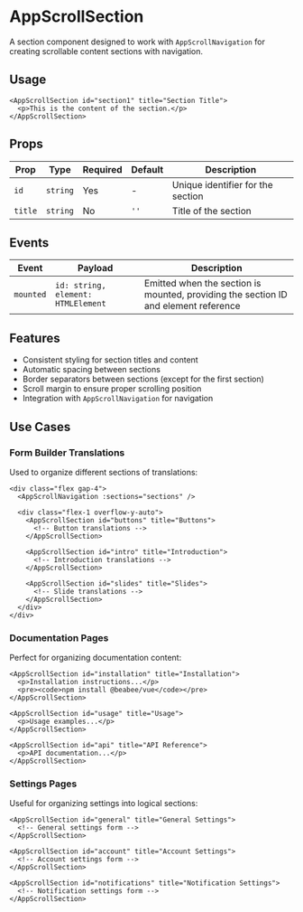 # AppScrollSection

A section component designed to work with `AppScrollNavigation` for creating scrollable content sections with navigation.

## Usage

```vue
<AppScrollSection id="section1" title="Section Title">
  <p>This is the content of the section.</p>
</AppScrollSection>
```

## Props

| Prop    | Type     | Required | Default | Description                       |
| ------- | -------- | -------- | ------- | --------------------------------- |
| `id`    | `string` | Yes      | -       | Unique identifier for the section |
| `title` | `string` | No       | `''`    | Title of the section              |

## Events

| Event     | Payload                            | Description                                                                         |
| --------- | ---------------------------------- | ----------------------------------------------------------------------------------- |
| `mounted` | `id: string, element: HTMLElement` | Emitted when the section is mounted, providing the section ID and element reference |

## Features

- Consistent styling for section titles and content
- Automatic spacing between sections
- Border separators between sections (except for the first section)
- Scroll margin to ensure proper scrolling position
- Integration with `AppScrollNavigation` for navigation

## Use Cases

### Form Builder Translations

Used to organize different sections of translations:

```vue
<div class="flex gap-4">
  <AppScrollNavigation :sections="sections" />

  <div class="flex-1 overflow-y-auto">
    <AppScrollSection id="buttons" title="Buttons">
      <!-- Button translations -->
    </AppScrollSection>

    <AppScrollSection id="intro" title="Introduction">
      <!-- Introduction translations -->
    </AppScrollSection>

    <AppScrollSection id="slides" title="Slides">
      <!-- Slide translations -->
    </AppScrollSection>
  </div>
</div>
```

### Documentation Pages

Perfect for organizing documentation content:

```vue
<AppScrollSection id="installation" title="Installation">
  <p>Installation instructions...</p>
  <pre><code>npm install @beabee/vue</code></pre>
</AppScrollSection>

<AppScrollSection id="usage" title="Usage">
  <p>Usage examples...</p>
</AppScrollSection>

<AppScrollSection id="api" title="API Reference">
  <p>API documentation...</p>
</AppScrollSection>
```

### Settings Pages

Useful for organizing settings into logical sections:

```vue
<AppScrollSection id="general" title="General Settings">
  <!-- General settings form -->
</AppScrollSection>

<AppScrollSection id="account" title="Account Settings">
  <!-- Account settings form -->
</AppScrollSection>

<AppScrollSection id="notifications" title="Notification Settings">
  <!-- Notification settings form -->
</AppScrollSection>
```
